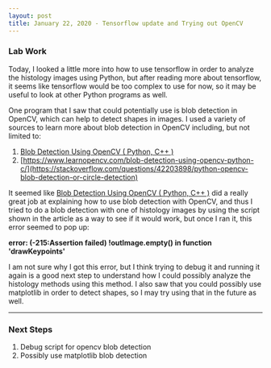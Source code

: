 ```yaml
---
layout: post
title: January 22, 2020 - Tensorflow update and Trying out OpenCV
--- 
```


### Lab Work 

Today, I looked a little more into how to use tensorflow in order to analyze the histology images using Python, but after reading more about tensorflow, it seems like tensorflow would be too complex to use for now, so it may be useful to look at other Python programs as well. 

One program that I saw that could potentially use is blob detection in OpenCV, which can help to detect shapes in images. I used a variety of sources to learn more about blob detection in OpenCV including, but not limited to:
1. [Blob Detection Using OpenCV ( Python, C++ )](https://www.learnopencv.com/blob-detection-using-opencv-python-c/)
2. [https://www.learnopencv.com/blob-detection-using-opencv-python-c/](https://stackoverflow.com/questions/42203898/python-opencv-blob-detection-or-circle-detection)

It seemed like [Blob Detection Using OpenCV ( Python, C++ )](https://www.learnopencv.com/blob-detection-using-opencv-python-c/) did a really great job at explaining how to use blob detection with OpenCV, and thus I tried to do a blob detection with one of histology images by using the script shown in the article as a way to see if it would work, but once I ran it, this error seemed to pop up:  

__error: (-215:Assertion failed) !outImage.empty() in function 'drawKeypoints'__

I am not sure why I got this error, but I think trying to debug it and running it again is a good next step to understand how I could possibly analyze the histology methods using this method. I also saw that you could possibly use matplotlib in order to detect shapes, so I may try using that in the future as well. 

--- 

### Next Steps

1. Debug script for opencv blob detection
2. Possibly use matplotlib blob detection